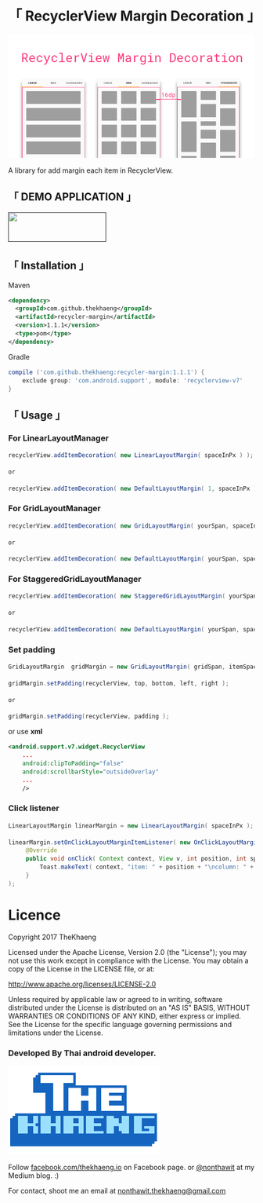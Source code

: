 # **「 RecyclerView Margin Decoration 」**

![alt text](./picture/logo.png)


A library for add margin each item in RecyclerView.

## 「 DEMO APPLICATION 」

<a href="" target="_blank">
<img src="https://storage.googleapis.com/support-kms-prod/D90D94331E54D2005CC8CEE352FF98ECF639" height="60" width="200">
</a>

## 「 Installation 」

Maven
```xml
<dependency>
  <groupId>com.github.thekhaeng</groupId>
  <artifactId>recycler-margin</artifactId>
  <version>1.1.1</version>
  <type>pom</type>
</dependency>
```

Gradle
```gradle
compile ('com.github.thekhaeng:recycler-margin:1.1.1') {
    exclude group: 'com.android.support', module: 'recyclerview-v7'
}
```

## 「 Usage 」

### For LinearLayoutManager
```java
recyclerView.addItemDecoration( new LinearLayoutMargin( spaceInPx ) );

or

recyclerView.addItemDecoration( new DefaultLayoutMargin( 1, spaceInPx ) );
```

### For GridLayoutManager
```java
recyclerView.addItemDecoration( new GridLayoutMargin( yourSpan, spaceInPx ) );

or

recyclerView.addItemDecoration( new DefaultLayoutMargin( yourSpan, spaceInPx ) );
```

### For StaggeredGridLayoutManager
```java
recyclerView.addItemDecoration( new StaggeredGridLayoutMargin( yourSpan, spaceInPx ) );

or

recyclerView.addItemDecoration( new DefaultLayoutMargin( yourSpan, spaceInPx ) );
```

### Set padding

```java
GridLayoutMargin  gridMargin = new GridLayoutMargin( gridSpan, itemSpace );

gridMargin.setPadding(recyclerView, top, bottom, left, right );

or

gridMargin.setPadding(recyclerView, padding );
```

or use **xml**

```xml
<android.support.v7.widget.RecyclerView
    ...
    android:clipToPadding="false"
    android:scrollbarStyle="outsideOverlay"
    ...
    />
```



### Click listener
```java
LinearLayoutMargin linearMargin = new LinearLayoutMargin( spaceInPx );

linearMargin.setOnClickLayoutMarginItemListener( new OnClickLayoutMarginItemListener(){
     @Override
     public void onClick( Context context, View v, int position, int spanIndex, RecyclerView.State state ){
         Toast.makeText( context, "item: " + position + "\ncolumn: " + spanIndex, Toast.LENGTH_SHORT ).show();
     }
);
```


# Licence

Copyright 2017 TheKhaeng

Licensed under the Apache License, Version 2.0 (the "License"); you may not use this work except in compliance with the License. You may obtain a copy of the License in the LICENSE file, or at:

http://www.apache.org/licenses/LICENSE-2.0

Unless required by applicable law or agreed to in writing, software distributed under the License is distributed on an "AS IS" BASIS, WITHOUT WARRANTIES OR CONDITIONS OF ANY KIND, either express or implied. See the License for the specific language governing permissions and limitations under the License.


### Developed By Thai android developer.

![alt text](./picture/thekhaeng_logo.png)


Follow [facebook.com/thekhaeng.io](https://www.facebook.com/thekhaeng.io) on Facebook page.
or [@nonthawit](https://medium.com/@nonthawit) at my Medium blog. :)

For contact, shoot me an email at nonthawit.thekhaeng@gmail.com


